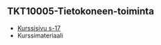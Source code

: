 ## TKT10005-Tietokoneen-toiminta

* [Kurssisivu s-17](https://courses.helsinki.fi/fi/tkt10005/119284992)
* Kurssimateriaali
